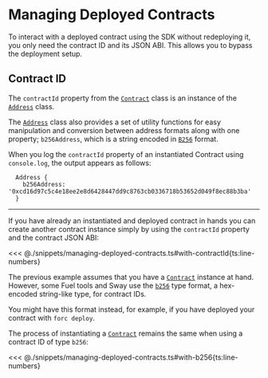 # Managing Deployed Contracts

To interact with a deployed contract using the SDK without redeploying it, you only need the contract ID and its JSON ABI. This allows you to bypass the deployment setup.

## Contract ID

The `contractId` property from the [`Contract`](https://fuels-ts-docs-api.vercel.app/classes/_fuel_ts_program.Contract.html) class is an instance of the [`Address`](https://fuels-ts-docs-api.vercel.app/classes/_fuel_ts_address.Address.html) class.

The [`Address`](https://fuels-ts-docs-api.vercel.app/classes/_fuel_ts_address.Address.html) class also provides a set of utility functions for easy manipulation and conversion between address formats along with one property; `b256Address`, which is a string encoded in [`B256`](../types/b256.md) format.

When you log the `contractId` property of an instantiated Contract using `console.log`, the output appears as follows:

```console
  Address {
    b256Address: '0xcd16d97c5c4e18ee2e8d6428447dd9c8763cb0336718b53652d049f8ec88b3ba'
  }
```

---

If you have already an instantiated and deployed contract in hands you can create another contract instance simply by using the `contractId` property and the contract JSON ABI:

<<< @./snippets/managing-deployed-contracts.ts#with-contractId{ts:line-numbers}

The previous example assumes that you have a [`Contract`](https://fuels-ts-docs-api.vercel.app/classes/_fuel_ts_program.Contract.html) instance at hand. However, some Fuel tools and Sway use the [`b256`](../types/b256.md) type format, a hex-encoded string-like type, for contract IDs.

You might have this format instead, for example, if you have deployed your contract with `forc deploy`.

The process of instantiating a [`Contract`](https://fuels-ts-docs-api.vercel.app/classes/_fuel_ts_program.Contract.html) remains the same when using a contract ID of type `b256`:

<<< @./snippets/managing-deployed-contracts.ts#with-b256{ts:line-numbers}
